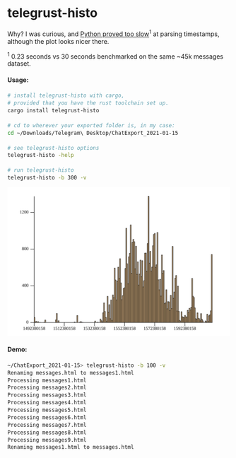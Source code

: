 # telegrust-histo

Why? I was curious, and [Python proved too slow](https://github.com/urbanij/telegram-histo)<sup>1</sup> at parsing timestamps, although the plot looks nicer there.

<sup>1</sup> 0.23 seconds vs 30 seconds benchmarked on the same ~45k messages dataset.


#### Usage:

```sh
# install telegrust-histo with cargo, 
# provided that you have the rust toolchain set up.
cargo install telegrust-histo

# cd to wherever your exported folder is, in my case:
cd ~/Downloads/Telegram\ Desktop/ChatExport_2021-01-15 

# see telegrust-histo options
telegrust-histo -help

# run telegrust-histo 
telegrust-histo -b 300 -v
```


![](https://github.com/urbanij/telegrust-histo/blob/main/histogram.svg?raw=true)

#### Demo:

```sh
~/ChatExport_2021-01-15> telegrust-histo -b 100 -v
Renaming messages.html to messages1.html
Processing messages1.html
Processing messages2.html
Processing messages3.html
Processing messages4.html
Processing messages5.html
Processing messages6.html
Processing messages7.html
Processing messages8.html
Processing messages9.html
Renaming messages1.html to messages.html
```